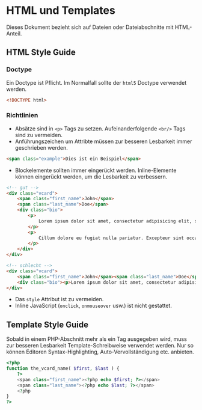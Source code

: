 # HTML und Templates

Dieses Dokument bezieht sich auf Dateien oder Dateiabschnitte mit HTML-Anteil.

## HTML Style Guide

### Doctype

Ein Doctype ist Pflicht. Im Normalfall sollte der `html5` Doctype verwendet werden.

```html
<!DOCTYPE html>
```

### Richtlinien

- Absätze sind in `<p>` Tags zu setzen. Aufeinanderfolgende `<br/>` Tags sind zu vermeiden.
- Anführungszeichen um Attribte müssen zur besseren Lesbarkeit immer geschrieben werden.

```html
<span class="example">Dies ist ein Beispiel</span>
```

- Blockelemente sollten immer eingerückt werden. Inline-Elemente können eingerückt werden, um die Lesbarkeit zu verbessern.

```html
<!-- gut -->
<div class="vcard">
	<span class="first_name">John</span>
	<span class="last_name">Doe</span>
	<div class="bio">
		<p>
			Lorem ipsum dolor sit amet, consectetur adipisicing elit, sed do eiusmod tempor incididunt ut labore et dolore magna aliqua. Ut enim ad minim veniam.
		</p>
		<p>
			Cillum dolore eu fugiat nulla pariatur. Excepteur sint occaecat cupidatat non proident, sunt in culpa qui officia deserunt mollit anim id est laborum.
		</p>
	</div>
</div>

<!-- schlecht -->
<div class="vcard">
	<span class="first_name">John</span><span class="last_name">Doe</span>	
	<div class="bio"><p>Lorem ipsum dolor sit amet, consectetur adipisicing elit, sed do eiusmod tempor incididunt ut labore et dolore magna aliqua. Ut enim ad minim veniam.</p><p>Cillum dolore eu fugiat nulla pariatur. Excepteur sint occaecat cupidatat non proident, sunt in culpa qui officia deserunt mollit anim id est laborum.</p></div>
</div>
```

- Das `style` Attribut ist zu vermeiden.
- Inline JavaScript (`onclick`, `onmouseover` usw.) ist nicht gestattet.

## Template Style Guide

Sobald in einem PHP-Abschnitt mehr als ein Tag ausgegeben wird, muss zur besseren Lesbarkeit Template-Schreibweise verwendet werden. Nur so können Editoren Syntax-Highlighting, Auto-Vervollständigung etc. anbieten.

```php
<?php 
function the_vcard_name( $first, $last ) {
	?>
	<span class="first_name"><?php echo $first; ?></span>
	<span class="last_name"><?php echo $last; ?></span>
	<?php
}
?>
```